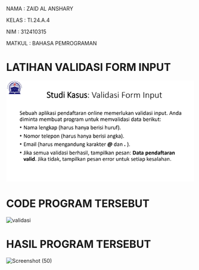 NAMA : ZAID AL ANSHARY

KELAS : TI.24.A.4

NIM : 312410315

MATKUL : BAHASA PEMROGRAMAN

# LATIHAN VALIDASI FORM INPUT

![gambar](https://github.com/Abcdeflahhh/VALIDASI.py/blob/5d895cd633ef7858fd36c6da03355c5fdd80e7f7/image/Screenshot%202024-12-24%20062030.png)

# CODE PROGRAM TERSEBUT

![validasi](https://github.com/user-attachments/assets/85500823-e455-4af8-8345-2388c875b166)

# HASIL PROGRAM TERSEBUT

![Screenshot (50)](https://github.com/user-attachments/assets/57c29fac-6804-473a-8317-35723d6c3ab2)

